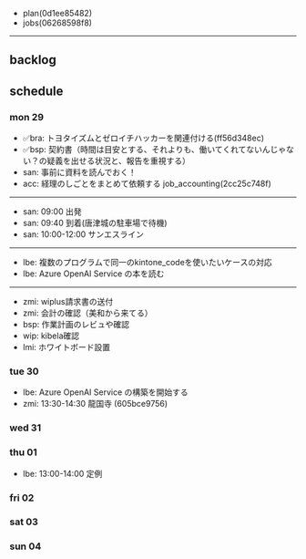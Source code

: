 
- plan(0d1ee85482)
- jobs(06268598f8)
---

## backlog

## schedule
### mon 29
- ✅bra: トヨタイズムとゼロイチハッカーを関連付ける(ff56d348ec)
- ✅bsp: 契約書（時間は目安とする、それよりも、働いてくれてないんじゃない？の疑義を出せる状況と、報告を重視する）
- san: 事前に資料を読んでおく！
- acc: 経理のしごとをまとめて依頼する job_accounting(2cc25c748f)
---
- san: 09:00 出発
- san: 09:40 到着(唐津城の駐車場で待機)
- san: 10:00-12:00 サンエスライン
---
- lbe: 複数のプログラムで同一のkintone_codeを使いたいケースの対応
- lbe: Azure OpenAI Service の本を読む
---
- zmi: wiplus請求書の送付
- zmi: 会計の確認（美和から来てる）
- bsp: 作業計画のレビュや確認
- wip: kibela確認
- lmi: ホワイトボード設置

### tue 30
- lbe: Azure OpenAI Service の構築を開始する
- zmi: 13:30-14:30 龍国寺 (605bce9756)

### wed 31

### thu 01
- lbe: 13:00-14:00 定例

### fri 02

### sat 03
### sun 04




